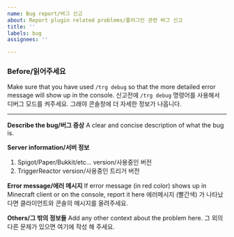 ```yaml
---
name: Bug report/버그 신고
about: Report plugin related problems/플러그인 관련 버그 신고
title: ''
labels: bug
assignees: ''

---
```


### **Before/읽어주세요**

Make sure that you have used `/trg debug` so that the more detailed error message will show up in the console.
신고전에 `/trg debug` 명령어를 사용해서 디버그 모드를 켜주세요. 그래야 콘솔창에 더 자세한 정보가 나옵니다.

---

**Describe the bug/버그 증상**
A clear and concise description of what the bug is.

**Server information/서버 정보**
1. Spigot/Paper/Bukkit/etc... version/사용중인 버전
2. TriggerReactor version/사용중인 트리거 버전

**Error message/에러 메시지**
If error message (in red color) shows up in Minecraft client or on the console, report it here
에러메시지 (빨간색) 가 나타났다면 클라이언트와 콘솔의 메시지를 올려주세요.

**Others/그 밖의 정보들**
Add any other context about the problem here.
그 외의 다른 문제가 있으면 여기에 작성 해 주세요.
